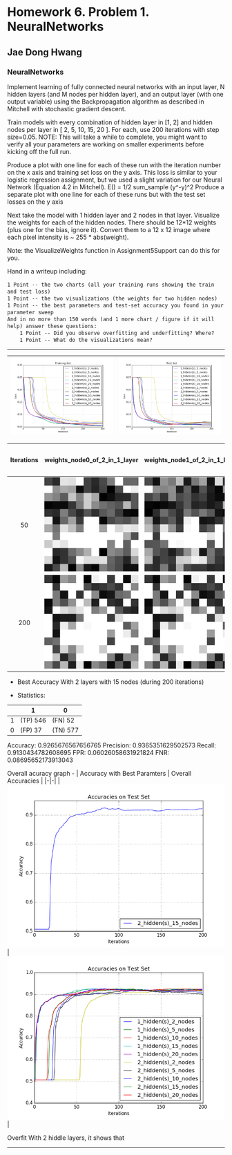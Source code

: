 # Homework 6. Problem 1. NeuralNetworks

## Jae Dong Hwang

### NeuralNetworks

Implement learning of fully connected neural networks with an input layer, N hidden layers (and M nodes per hidden layer), and an output layer (with one output variable) using the Backpropagation algorithm as described in Mitchell with stochastic gradient descent.

Train models with every combination of hidden layer in [1, 2] and hidden nodes per layer in [ 2, 5, 10, 15, 20 ]. For each, use 200 iterations with step size=0.05. NOTE: This will take a while to complete, you might want to verify all your parameters are working on smaller experiments before kicking off the full run.

Produce a plot with one line for each of these run with the iteration number on the x axis and training set loss on the y axis. This loss is similar to your logistic regression assignment, but we used a slight variation for our Neural Network (Equation 4.2 in Mitchell). E() = 1/2 sum_sample (y^-y)^2 Produce a separate plot with one line for each of these runs but with the test set losses on the y axis

Next take the model with 1 hidden layer and 2 nodes in that layer. Visualize the weights for each of the hidden nodes. There should be 12*12 weights (plus one for the bias, ignore it). Convert them to a 12 x 12 image where each pixel intensity is ~ 255 * abs(weight).

Note: the VisualizeWeights function in Assignment5Support can do this for you.

Hand in a writeup including:

    1 Point -- the two charts (all your training runs showing the train and test loss)
    1 Point -- the two visualizations (the weights for two hidden nodes)
    1 Point -- the best parameters and test-set accuracy you found in your parameter sweep
    And in no more than 150 words (and 1 more chart / figure if it will help) answer these questions:
        1 Point -- Did you observe overfitting and underfitting? Where?
        1 Point -- What do the visualizations mean?

***

|![prob1_training_loss.png](prob1_training_loss.png) | ![prob1_test_loss.png](prob1_test_loss.png)|
|-|-|

| Iterations |weights_node0_of_2_in_1_layer |weights_node1_of_2_in_1_layer | abs(weight delta) between nodes |
|:-:|-|-|-|
|50 |![weights_node0_of_2_in_1_layer_iter50](weights_node0_of_2_in_1_layer_iter50.jpg) | ![weights_node0_of_2_in_1_layer_iter50](weights_node1_of_2_in_1_layer_iter50.jpg) | ![weights_delta_btw_nodes_2_in_1_layer_iter50](weights_delta_btw_nodes_2_in_1_layer_iter50.jpg) |
|200 |![weights_node1_of_2_in_1_layer](weights_node0_of_2_in_1_layer.jpg) | ![weights_node1_of_2_in_1_layer](weights_node1_of_2_in_1_layer.jpg) | ![weights_delta_btw_nodes_2_in_1_layer_iter200](weights_delta_btw_nodes_2_in_1_layer_iter200.jpg) |

* Best Accuracy With 2 layers with 15 nodes (during 200 iterations)

* Statistics: 

|     | 1        | 0        |
| --- | -------- | -------- |
| 1   | (TP) 546 | (FN) 52  |
| 0   | (FP) 37  | (TN) 577 |
Accuracy: 0.9265676567656765
Precision: 0.9365351629502573
Recall: 0.9130434782608695
FPR: 0.06026058631921824
FNR: 0.08695652173913043

Overall acuracy graph -
| Accuracy with Best Paramters | Overall Accuracies |
|-|-|
|![prob1_test_accuracy_2_15](prob1_test_accuracy_2_15.png) | ![prob1_test_accuracy_2_20](prob1_test_accuracy_2_20.png)|

Overfit
With 2 hiddle layers, it shows that 
***